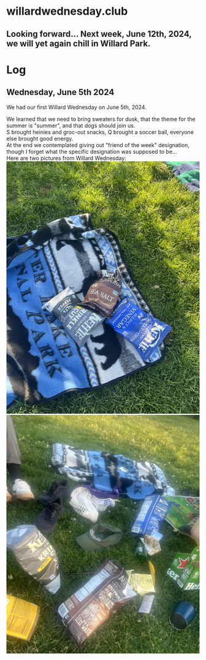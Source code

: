 # willardwednesday.club

## Looking forward... Next week, June 12th, 2024, we will yet again chill in Willard Park. 




  
# Log
## Wednesday, June 5th 2024
We had our first Willard Wednesday on June 5th, 2024.  

We learned that we need to bring sweaters for dusk, that the theme for the summer is "summer", and that dogs should join us.  
S brought heinies and groc-out snacks, Q brought a soccer ball, everyone else brought good energy.  
At the end we contemplated giving out "friend of the week" designation, though I forget what the specific designation was supposed to be...  
Here are two pictures from Willard Wednesday:
![haha](https://github.com/jenholmberg/willardwednesday.club/blob/main/img/20240605_1.png?raw=true)
![hehe](https://github.com/jenholmberg/willardwednesday.club/blob/main/img/20240605_2.png?raw=true)
